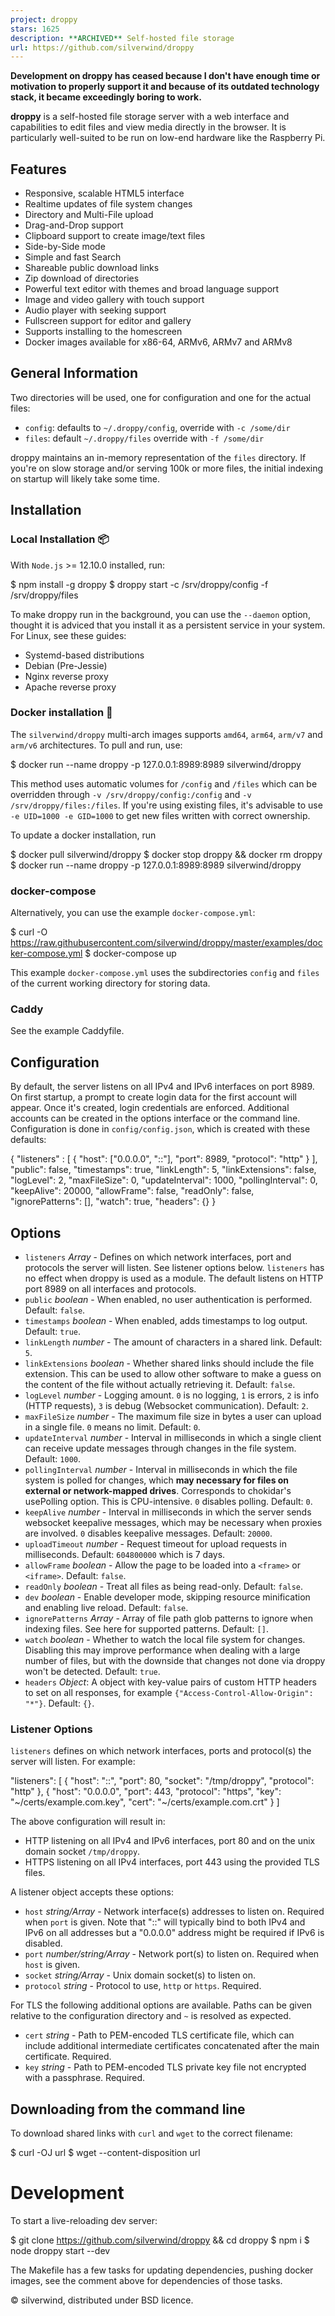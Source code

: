 ```yaml
---
project: droppy
stars: 1625
description: **ARCHIVED** Self-hosted file storage
url: https://github.com/silverwind/droppy
---
```


**Development on droppy has ceased because I don't have enough time or motivation to properly support it and because of its outdated technology stack, it became exceedingly boring to work.**

**droppy** is a self-hosted file storage server with a web interface and capabilities to edit files and view media directly in the browser. It is particularly well-suited to be run on low-end hardware like the Raspberry Pi.

Features
--------

-   Responsive, scalable HTML5 interface
-   Realtime updates of file system changes
-   Directory and Multi-File upload
-   Drag-and-Drop support
-   Clipboard support to create image/text files
-   Side-by-Side mode
-   Simple and fast Search
-   Shareable public download links
-   Zip download of directories
-   Powerful text editor with themes and broad language support
-   Image and video gallery with touch support
-   Audio player with seeking support
-   Fullscreen support for editor and gallery
-   Supports installing to the homescreen
-   Docker images available for x86-64, ARMv6, ARMv7 and ARMv8

General Information
-------------------

Two directories will be used, one for configuration and one for the actual files:

-   `config`: defaults to `~/.droppy/config`, override with `-c /some/dir`
-   `files`: default `~/.droppy/files` override with `-f /some/dir`

droppy maintains an in-memory representation of the `files` directory. If you're on slow storage and/or serving 100k or more files, the initial indexing on startup will likely take some time.

Installation
------------

### Local Installation 📦

With `Node.js` >= 12.10.0 installed, run:

$ npm install -g droppy
$ droppy start -c /srv/droppy/config -f /srv/droppy/files

To make droppy run in the background, you can use the `--daemon` option, thought it is adviced that you install it as a persistent service in your system. For Linux, see these guides:

-   Systemd-based distributions
-   Debian (Pre-Jessie)
-   Nginx reverse proxy
-   Apache reverse proxy

### Docker installation 🐳

The `silverwind/droppy` multi-arch images supports `amd64`, `arm64`, `arm/v7` and `arm/v6` architectures. To pull and run, use:

$ docker run --name droppy -p 127.0.0.1:8989:8989 silverwind/droppy

This method uses automatic volumes for `/config` and `/files` which can be overridden through `-v /srv/droppy/config:/config` and `-v /srv/droppy/files:/files`. If you're using existing files, it's advisable to use `-e UID=1000 -e GID=1000` to get new files written with correct ownership.

To update a docker installation, run

$ docker pull silverwind/droppy
$ docker stop droppy && docker rm droppy
$ docker run --name droppy -p 127.0.0.1:8989:8989 silverwind/droppy

### docker-compose

Alternatively, you can use the example `docker-compose.yml`:

$ curl -O https://raw.githubusercontent.com/silverwind/droppy/master/examples/docker-compose.yml
$ docker-compose up

This example `docker-compose.yml` uses the subdirectories `config` and `files` of the current working directory for storing data.

### Caddy

See the example Caddyfile.

Configuration
-------------

By default, the server listens on all IPv4 and IPv6 interfaces on port 8989. On first startup, a prompt to create login data for the first account will appear. Once it's created, login credentials are enforced. Additional accounts can be created in the options interface or the command line. Configuration is done in `config/config.json`, which is created with these defaults:

{
  "listeners" : \[
    {
      "host": \["0.0.0.0", "::"\],
      "port": 8989,
      "protocol": "http"
    }
  \],
  "public": false,
  "timestamps": true,
  "linkLength": 5,
  "linkExtensions": false,
  "logLevel": 2,
  "maxFileSize": 0,
  "updateInterval": 1000,
  "pollingInterval": 0,
  "keepAlive": 20000,
  "allowFrame": false,
  "readOnly": false,
  "ignorePatterns": \[\],
  "watch": true,
  "headers": {}
}

Options
-------

-   `listeners` _Array_ - Defines on which network interfaces, port and protocols the server will listen. See listener options below. `listeners` has no effect when droppy is used as a module. The default listens on HTTP port 8989 on all interfaces and protocols.
-   `public` _boolean_ - When enabled, no user authentication is performed. Default: `false`.
-   `timestamps` _boolean_ - When enabled, adds timestamps to log output. Default: `true`.
-   `linkLength` _number_ - The amount of characters in a shared link. Default: `5`.
-   `linkExtensions` _boolean_ - Whether shared links should include the file extension. This can be used to allow other software to make a guess on the content of the file without actually retrieving it. Default: `false`.
-   `logLevel` _number_ - Logging amount. `0` is no logging, `1` is errors, `2` is info (HTTP requests), `3` is debug (Websocket communication). Default: `2`.
-   `maxFileSize` _number_ - The maximum file size in bytes a user can upload in a single file. `0` means no limit. Default: `0`.
-   `updateInterval` _number_ - Interval in milliseconds in which a single client can receive update messages through changes in the file system. Default: `1000`.
-   `pollingInterval` _number_ - Interval in milliseconds in which the file system is polled for changes, which **may necessary for files on external or network-mapped drives**. Corresponds to chokidar's usePolling option. This is CPU-intensive. `0` disables polling. Default: `0`.
-   `keepAlive` _number_ - Interval in milliseconds in which the server sends websocket keepalive messages, which may be necessary when proxies are involved. `0` disables keepalive messages. Default: `20000`.
-   `uploadTimeout` _number_ - Request timeout for upload requests in milliseconds. Default: `604800000` which is 7 days.
-   `allowFrame` _boolean_ - Allow the page to be loaded into a `<frame>` or `<iframe>`. Default: `false`.
-   `readOnly` _boolean_ - Treat all files as being read-only. Default: `false`.
-   `dev` _boolean_ - Enable developer mode, skipping resource minification and enabling live reload. Default: `false`.
-   `ignorePatterns` _Array_ - Array of file path glob patterns to ignore when indexing files. See here for supported patterns. Default: `[]`.
-   `watch` _boolean_ - Whether to watch the local file system for changes. Disabling this may improve performance when dealing with a large number of files, but with the downside that changes not done via droppy won't be detected. Default: `true`.
-   `headers` _Object_: A object with key-value pairs of custom HTTP headers to set on all responses, for example `{"Access-Control-Allow-Origin": "*"}`. Default: `{}`.

### Listener Options

`listeners` defines on which network interfaces, ports and protocol(s) the server will listen. For example:

"listeners": \[
  {
    "host": "::",
    "port": 80,
    "socket": "/tmp/droppy",
    "protocol": "http"
  },
  {
    "host": "0.0.0.0",
    "port": 443,
    "protocol": "https",
    "key": "~/certs/example.com.key",
    "cert": "~/certs/example.com.crt"
  }
\]

The above configuration will result in:

-   HTTP listening on all IPv4 and IPv6 interfaces, port 80 and on the unix domain socket `/tmp/droppy`.
-   HTTPS listening on all IPv4 interfaces, port 443 using the provided TLS files.

A listener object accepts these options:

-   `host` _string/Array_ - Network interface(s) addresses to listen on. Required when `port` is given. Note that "::" will typically bind to both IPv4 and IPv6 on all addresses but a "0.0.0.0" address might be required if IPv6 is disabled.
-   `port` _number/string/Array_ - Network port(s) to listen on. Required when `host` is given.
-   `socket` _string/Array_ - Unix domain socket(s) to listen on.
-   `protocol` _string_ - Protocol to use, `http` or `https`. Required.

For TLS the following additional options are available. Paths can be given relative to the configuration directory and `~` is resolved as expected.

-   `cert` _string_ - Path to PEM-encoded TLS certificate file, which can include additional intermediate certificates concatenated after the main certificate. Required.
-   `key` _string_ - Path to PEM-encoded TLS private key file not encrypted with a passphrase. Required.

Downloading from the command line
---------------------------------

To download shared links with `curl` and `wget` to the correct filename:

$ curl -OJ url
$ wget --content-disposition url

Development
===========

To start a live-reloading dev server:

$ git clone https://github.com/silverwind/droppy && cd droppy
$ npm i
$ node droppy start --dev

The Makefile has a few tasks for updating dependencies, pushing docker images, see the comment above for dependencies of those tasks.

© silverwind, distributed under BSD licence.
